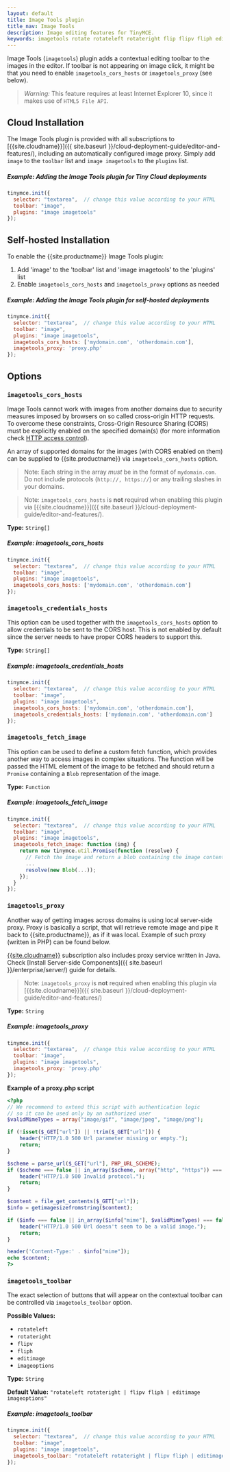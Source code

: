 ```yaml
---
layout: default
title: Image Tools plugin
title_nav: Image Tools
description: Image editing features for TinyMCE.
keywords: imagetools rotate rotateleft rotateright flip flipv fliph editimage imageoptions
---
```


Image Tools (`imagetools`) plugin adds a contextual editing toolbar to the images in the editor. If toolbar is not appearing on image click, it might be that you need to enable `imagetools_cors_hosts` or `imagetools_proxy` (see below).

> *Warning:* This feature requires at least Internet Explorer 10, since it makes use of `HTML5 File API`.

## Cloud Installation
The Image Tools plugin is provided with all subscriptions to [{{site.cloudname}}]({{ site.baseurl }}/cloud-deployment-guide/editor-and-features/), including an automatically configured image proxy.
Simply add `image` to the `toolbar` list and `image imagetools` to the `plugins` list.

##### Example: Adding the Image Tools plugin for Tiny Cloud deployments

```js
tinymce.init({
  selector: "textarea",  // change this value according to your HTML
  toolbar: "image",
  plugins: "image imagetools"
});
```

## Self-hosted Installation
To enable the {{site.productname}} Image Tools plugin:

1. Add 'image' to the 'toolbar' list and 'image imagetools' to the 'plugins' list
2. Enable `imagetools_cors_hosts` and `imagetools_proxy` options as needed

##### Example: Adding the Image Tools plugin for self-hosted deployments

```js
tinymce.init({
  selector: "textarea",  // change this value according to your HTML
  toolbar: "image",
  plugins: "image imagetools",
  imagetools_cors_hosts: ['mydomain.com', 'otherdomain.com'],
  imagetools_proxy: 'proxy.php'
});
```

## Options
### `imagetools_cors_hosts`

Image Tools cannot work with images from another domains due to security measures imposed by browsers on so called cross-origin HTTP requests. To overcome these constraints, Cross-Origin Resource Sharing (CORS) must be explicitly enabled on the specified domain(s) (for more information check [HTTP access control](https://developer.mozilla.org/en-US/docs/Web/HTTP/Access_control_CORS)).

An array of supported domains for the images (with CORS enabled on them) can be supplied to {{site.productname}} via `imagetools_cors_hosts` option.

> Note: Each string in the array *must* be in the format of `mydomain.com`. Do not include protocols (`http://, https://`) or any trailing slashes in your domains.

> Note: `imagetools_cors_hosts` is **not** required when enabling this plugin via [{{site.cloudname}}]({{ site.baseurl }}/cloud-deployment-guide/editor-and-features/).

**Type:** `String[]`

##### Example: imagetools_cors_hosts

```js
tinymce.init({
  selector: "textarea",  // change this value according to your HTML
  toolbar: "image",
  plugins: "image imagetools",
  imagetools_cors_hosts: ['mydomain.com', 'otherdomain.com']
});
```

### `imagetools_credentials_hosts`

This option can be used together with the `imagetools_cors_hosts` option to allow credentials to be sent to the CORS host. This is not enabled by default since the server needs to have proper CORS headers to support this.

**Type:** `String[]`

##### Example: imagetools_credentials_hosts

```js
tinymce.init({
  selector: "textarea",  // change this value according to your HTML
  toolbar: "image",
  plugins: "image imagetools",
  imagetools_cors_hosts: ['mydomain.com', 'otherdomain.com'],
  imagetools_credentials_hosts: ['mydomain.com', 'otherdomain.com']
});
```

### `imagetools_fetch_image`

This option can be used to define a custom fetch function, which provides another way to access images in complex situations. The function will be passed the HTML element of the image to be fetched and should return a `Promise` containing a `Blob` representation of the image.

**Type:** `Function`

##### Example: imagetools_fetch_image

```js
tinymce.init({
  selector: "textarea",  // change this value according to your HTML
  toolbar: "image",
  plugins: "image imagetools",
  imagetools_fetch_image: function (img) {
    return new tinymce.util.Promise(function (resolve) {
      // Fetch the image and return a blob containing the image content
      ...
      resolve(new Blob(...));
    });
  }
});
```

### `imagetools_proxy`

Another way of getting images across domains is using local server-side proxy. Proxy is basically a script, that will retrieve remote image and pipe it back to {{site.productname}}, as if it was local. Example of such proxy (written in PHP) can be found below.

[{{site.cloudname}}]({{site.pricingpage}}) subscription also includes proxy service written in Java. Check [Install Server-side Components]({{ site.baseurl }}/enterprise/server/) guide for details.

> Note: `imagetools_proxy` is **not** required when enabling this plugin via [{{site.cloudname}}]({{ site.baseurl }}/cloud-deployment-guide/editor-and-features/)

**Type:** `String`

##### Example: imagetools_proxy

```js
tinymce.init({
  selector: "textarea",  // change this value according to your HTML
  toolbar: "image",
  plugins: "image imagetools",
  imagetools_proxy: 'proxy.php'
});
```

**Example of a proxy.php script**

```php
<?php
// We recommend to extend this script with authentication logic
// so it can be used only by an authorized user
$validMimeTypes = array("image/gif", "image/jpeg", "image/png");

if (!isset($_GET["url"]) || !trim($_GET["url"])) {
    header("HTTP/1.0 500 Url parameter missing or empty.");
    return;
}

$scheme = parse_url($_GET["url"], PHP_URL_SCHEME);
if ($scheme === false || in_array($scheme, array("http", "https")) === false) {
    header("HTTP/1.0 500 Invalid protocol.");
    return;
}

$content = file_get_contents($_GET["url"]);
$info = getimagesizefromstring($content);

if ($info === false || in_array($info["mime"], $validMimeTypes) === false) {
    header("HTTP/1.0 500 Url doesn't seem to be a valid image.");
    return;
}

header('Content-Type:' . $info["mime"]);
echo $content;
?>
```

### `imagetools_toolbar`

The exact selection of buttons that will appear on the contextual toolbar can be controlled via `imagetools_toolbar` option.

**Possible Values:**

* `rotateleft`
* `rotateright`
* `flipv`
* `fliph`
* `editimage`
* `imageoptions`

**Type:** `String`

**Default Value:** `"rotateleft rotateright | flipv fliph | editimage imageoptions"`

##### Example: imagetools_toolbar

```js
tinymce.init({
  selector: "textarea",  // change this value according to your HTML
  toolbar: "image",
  plugins: "image imagetools",
  imagetools_toolbar: "rotateleft rotateright | flipv fliph | editimage imageoptions"
});
```
